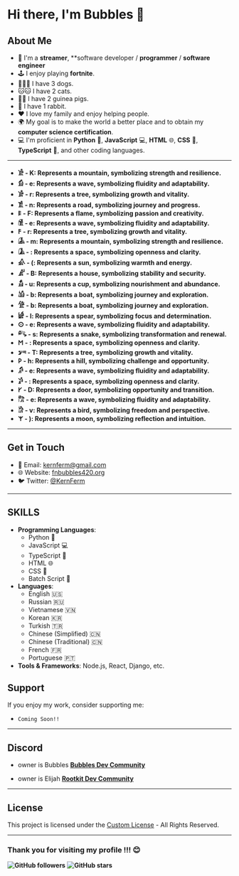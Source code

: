 # Hi there, I'm Bubbles 👋

## About Me
- 🌟 I'm a **streamer**, **software developer / **programmer** / **software engineer**
- 🕹️ I enjoy playing **fortnite**.
- 🐶🐶🐶 I have 3 dogs.
- 🐱🐱 I have 2 cats.
- 🐹🐹 I have 2 guinea pigs.
- 🐰 I have 1 rabbit.
- ❤️ I love my family and enjoy helping people.
- 🌍 My goal is to make the world a better place and to obtain my **computer science certification**.
- 💻 I'm proficient in **Python** 🐍, **JavaScript** 💻, **HTML** 🌐, **CSS** 🎨, **TypeScript** 📝, and other coding languages.

----
- **𓀀 - K: Represents a mountain, symbolizing strength and resilience.**
- **𓀁 - e: Represents a wave, symbolizing fluidity and adaptability.**
- **𓀂 - r: Represents a tree, symbolizing growth and vitality.**
- **𓀃 - n: Represents a road, symbolizing journey and progress.**
- **𐌄 - F: Represents a flame, symbolizing passion and creativity.**
- **𓀆 - e: Represents a wave, symbolizing fluidity and adaptability.**
- **𐌅 - r: Represents a tree, symbolizing growth and vitality.**
- **𓀇 - m: Represents a mountain, symbolizing strength and resilience.**
- **𓀈 - : Represents a space, symbolizing openness and clarity.**
- **𓀉 - (: Represents a sun, symbolizing warmth and energy.**
- **𓀊 - B: Represents a house, symbolizing stability and security.**
- **𓀋 - u: Represents a cup, symbolizing nourishment and abundance.**
- **𓀌 - b: Represents a boat, symbolizing journey and exploration.**
- **𓀍 - b: Represents a boat, symbolizing journey and exploration.**
- **𓀎 - l: Represents a spear, symbolizing focus and determination.**
- **𐌏 - e: Represents a wave, symbolizing fluidity and adaptability.**
- **𓀐 - s: Represents a snake, symbolizing transformation and renewal.**
- **𐌑 - : Represents a space, symbolizing openness and clarity.**
- **𓀒 - T: Represents a tree, symbolizing growth and vitality.**
- **𐌓 - h: Represents a hill, symbolizing challenge and opportunity.**
- **𓀔 - e: Represents a wave, symbolizing fluidity and adaptability.**
- **𓀕 - : Represents a space, symbolizing openness and clarity.**
- **𐌖 - D: Represents a door, symbolizing opportunity and transition.**
- **𓀗 - e: Represents a wave, symbolizing fluidity and adaptability.**
- **𓀘 - v: Represents a bird, symbolizing freedom and perspective.**
- **𐌙 - ): Represents a moon, symbolizing reflection and intuition.**

----

## Get in Touch

- 📧 Email: [kernferm@gmail.com](mailto:kernferm@gmail.com)
- 🌐 Website: [fnbubbles420.org](http://fnbubbles420.org)
- 🐦 Twitter: [@KernFerm](https://twitter.com/KernFerm)

---

## SKILLS
- **Programming Languages**: 
  - Python 🐍
  - JavaScript 💻
  - TypeScript 📝
  - HTML 🌐
  - CSS 🎨
  - Batch Script 📜
- **Languages**: 
  - English 🇺🇸 
  - Russian 🇷🇺
  - Vietnamese 🇻🇳
  - Korean 🇰🇷
  - Turkish 🇹🇷
  - Chinese (Simplified) 🇨🇳
  - Chinese (Traditional) 🇨🇳
  - French 🇫🇷
  - Portuguese 🇵🇹
- **Tools & Frameworks**: Node.js, React, Django, etc.

## Support
If you enjoy my work, consider supporting me:

- `Coming Soon!!`

----

## Discord

- owner is Bubbles [**Bubbles Dev Community**](https://discord.gg/NT38Va6vQA)

- owner is Elijah [**Rootkit Dev Community**](https://discord.gg/rootkitorg)

-----
## License
This project is licensed under the [Custom License](https://github.com/KernFerm/KernFerm/blob/main/LICENSE) - All Rights Reserved.

-----

### **Thank you for visiting my profile !!! 😊**

**![GitHub followers](https://img.shields.io/github/followers/KernFerm?label=Follow&style=social)**
**![GitHub stars](https://img.shields.io/github/stars/KernFerm?label=Stars&style=social)**

